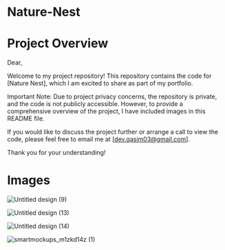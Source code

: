 # Nature-Nest
# Project Overview
Dear,

Welcome to my project repository! This repository contains the code for [Nature Nest], which I am excited to share as part of my portfolio.

Important Note: Due to project privacy concerns, the repository is private, and the code is not publicly accessible. However, to provide a comprehensive overview of the project, I have included images in this README file.

If you would like to discuss the project further or arrange a call to view the code, please feel free to email me at [dev.qasim03@gmail.com].

Thank you for your understanding!

# Images
![Untitled design (9)](https://github.com/user-attachments/assets/72bf5d93-3b81-4bb0-84f1-ccb471afa7b2)

![Untitled design (13)](https://github.com/user-attachments/assets/ce5050af-9ff3-4501-8fdc-88c243841555)

![Untitled design (14)](https://github.com/user-attachments/assets/373c7a79-f772-4c45-a938-cfef78c12f2d)

![smartmockups_m1zkd14z (1)](https://github.com/user-attachments/assets/a87d87f2-cebe-4385-8697-02f3e78db454)
